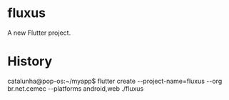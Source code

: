 # fluxus

A new Flutter project.

# History

catalunha@pop-os:~/myapp$ flutter create --project-name=fluxus --org br.net.cemec --platforms android,web ./fluxus

